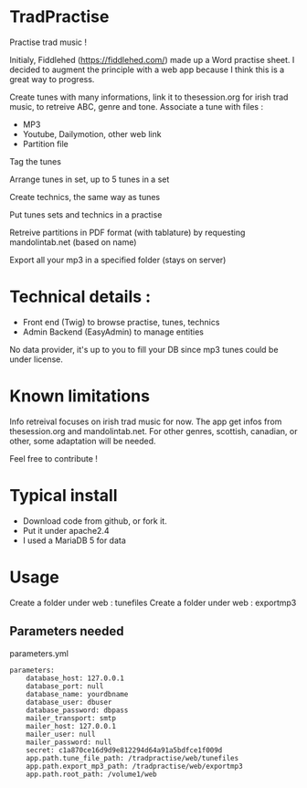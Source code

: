 # TradPractise
Practise trad music !

Initialy, Fiddlehed (https://fiddlehed.com/) made up a Word practise sheet.
I decided to augment the principle with a web app because I think this is a great way to progress.

Create tunes with many informations, link it to thesession.org for irish trad music, to retreive ABC, genre and tone.
Associate a tune with files :
- MP3
- Youtube, Dailymotion, other web link
- Partition file

Tag the tunes

Arrange tunes in set, up to 5 tunes in a set

Create technics, the same way as tunes

Put tunes sets and technics in a practise

Retreive partitions in PDF format (with tablature) by requesting mandolintab.net (based on name)

Export all your mp3 in a specified folder (stays on server)

# Technical details :

- Front end (Twig) to browse practise, tunes, technics
- Admin Backend (EasyAdmin) to manage entities

No data provider, it's up to you to fill your DB since mp3 tunes could be under license.

# Known limitations
Info retreival focuses on irish trad music for now. The app get infos from thesession.org and mandolintab.net.
For other genres, scottish, canadian, or other, some adaptation will be needed. 

Feel free to contribute !

# Typical install

- Download code from github, or fork it.
- Put it under apache2.4
- I used a MariaDB 5 for data

# Usage

Create a folder under web : tunefiles
Create a folder under web : exportmp3

## Parameters needed

parameters.yml

    parameters:
        database_host: 127.0.0.1
        database_port: null
        database_name: yourdbname
        database_user: dbuser
        database_password: dbpass
        mailer_transport: smtp
        mailer_host: 127.0.0.1
        mailer_user: null
        mailer_password: null
        secret: c1a870ce16d9d9e812294d64a91a5bdfce1f009d
        app.path.tune_file_path: /tradpractise/web/tunefiles
        app.path.export_mp3_path: /tradpractise/web/exportmp3
        app.path.root_path: /volume1/web